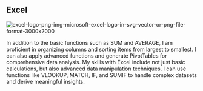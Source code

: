 ## Excel


![excel-logo-png-img-microsoft-excel-logo-in-svg-vector-or-png-file-format-3000x2000](https://github.com/user-attachments/assets/e6fda2c6-a5a2-428c-9345-14b185c29221)

In addition to the basic functions such as SUM and AVERAGE, I am proficient in organizing columns and sorting items from largest to smallest. I can also apply advanced functions and generate PivotTables for comprehensive data analysis. My skills with Excel include not just basic calculations, but also advanced data manipulation techniques. I can use functions like VLOOKUP, MATCH, IF, and SUMIF to handle complex datasets and derive meaningful insights.

